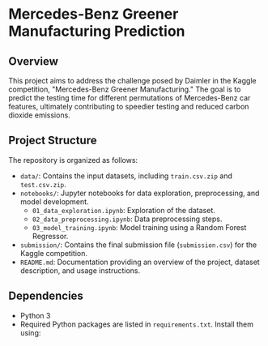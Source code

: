 # Mercedes-Benz Greener Manufacturing Prediction

## Overview
This project aims to address the challenge posed by Daimler in the Kaggle competition, "Mercedes-Benz Greener Manufacturing." The goal is to predict the testing time for different permutations of Mercedes-Benz car features, ultimately contributing to speedier testing and reduced carbon dioxide emissions.

## Project Structure
The repository is organized as follows:

- `data/`: Contains the input datasets, including `train.csv.zip` and `test.csv.zip`.
- `notebooks/`: Jupyter notebooks for data exploration, preprocessing, and model development.
  - `01_data_exploration.ipynb`: Exploration of the dataset.
  - `02_data_preprocessing.ipynb`: Data preprocessing steps.
  - `03_model_training.ipynb`: Model training using a Random Forest Regressor.
- `submission/`: Contains the final submission file (`submission.csv`) for the Kaggle competition.
- `README.md`: Documentation providing an overview of the project, dataset description, and usage instructions.

## Dependencies
- Python 3
- Required Python packages are listed in `requirements.txt`. Install them using:
